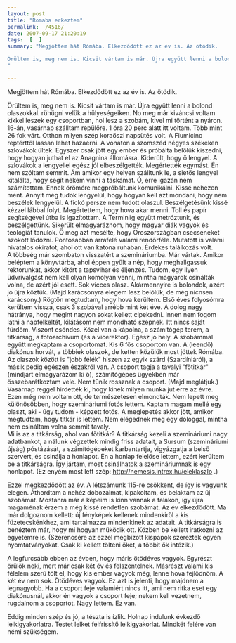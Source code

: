 ```yaml
---
layout: post
title: "Romaba erkeztem"
permalink:  /4516/ 
date: 2007-09-17 21:20:19
tags:  [  ] 
summary: "Megjöttem hát Rómába. Elkezdődött ez az év is. Az ötödik.

Örültem is, meg nem is. Kicsit vártam is már. Újra együtt lenni a bolond olaszokkal. rühügni velük a hülyeségeiken. No meg már kiváncsi voltam kikkel leszek egy csoportban, hol lesz a szobám, kivel mi történt a nyáron."

---
```

Megjöttem hát Rómába. Elkezdődött ez az év is. Az ötödik.

Örültem is, meg nem is. Kicsit vártam is már. Újra együtt lenni a bolond olaszokkal. rühügni velük a hülyeségeiken. No meg már kiváncsi voltam kikkel leszek egy csoportban, hol lesz a szobám, kivel mi történt a nyáron.  
16-án, vasárnap szálltam repülőre. 1 óra 20 perc alatt itt voltam. Több mint 26 fok várt. Otthon milyen szép koraőszi napsütés volt. A Fiumicino reptérttől lassan lehet hazaérni. A vonaton a szomszéd négyes székeken szlovákok ültek. Egyszer csak jött egy ember és próbálta belőlük kiszedni, hogy hogyan juthat el az Anagnina állomásra. Kiderült, hogy ő lengyel. A szlovákok a lengyellel egész jól elbeszélgették. Megértették egymást. Én nem szóltam semmit. Ám amikor egy helyen szálltunk le, a sietős lengyel kitalálta, hogy segít nekem vinni a táskámat. Ó, erre igazán nem számítottam. Ennek örömére megpróbáltunk komunikálni. Kissé nehezen ment. Annyit még tudok lengyelül, hogy hogyan kell azt mondani, hogy nem beszélek lengyelül. A fickó persze nem tudott olaszul. Beszélgetésünk kissé kézzel lábbal folyt. Megértettem, hogy hova akar menni. Toll és papír segítségével útba is igazítottam. A Terminiig együtt metróztunk, és beszélgettünk. Sikerült elmagyaráznom, hogy magyar diák vagyok és teológiát tanulok. Ő meg azt mesélte, hogy Oroszországban csecseneket szokott lődözni. Pontosabban arrafelé valami rendőrféle. Mutatott is valami hivatalos okiratot, ahol ott van katona ruhában. Érdekes találkozás volt.  
A többség már szombaton visszatért a szemináriumba. Már vártak. Amikor beléptem a könyvtárba, ahol éppen gyűlt a nép, hogy meghallgassuk rektorunkat, akkor kitört a tapsvihar és éljenzés. Tudom, egy ilyen üdvrivalgást nem kell olyan komolyan venni, mintha magyarok csinálták volna, de azért jól esett. Sok vicces olasz. Akármennyire is bolondok, azért jó újra köztük. (Majd karácsonyra elegem lesz belőlük, de még nicnsen karácsony.) Rögtön megtudtam, hogy hova kerültem. Első éves folyosómra kerültem vissza, csak 3 szobával arrébb mint két éve. A dolog nagy hátránya, hogy megint nagyon sokat kellett cipekedni. Innen nem fogom látni a napfelkeltét, kilátásom nem mondható szépnek. Itt nincs saját fürdőm. Viszont csöndes. Közel van a kápolna, a számítógép terem, a titkárság, a fotóarchívum (és a vicerektor). Egész jó hely. A szobámmal együtt megkaptam a csoportomat. Kis 6 fős csoportom van. A (leendő) diakónus horvát, a többiek olaszok, de ketten közülük most jöttek Rómába. Az olaszok között is "jobb félék" hiszen az egyik szárd (Szardíniáról), a másik pedig egészen északról van. A csoport tagja a tavalyi "főtitkár" (mindjárt elmagyarázom ki ő), számítógépes ügyekben már összebarátkoztam vele. Nem tűnik rossznak a csoport. (Majd meglátjuk.)  
Vasárnap reggel hirdették ki, hogy kinek milyen munka jut erre az évre. Ezen még nem voltam ott, de természetesen elmondták. Nem lepett meg különösöbben, hogy szemináriumi fotós lettem. Kaptam magam mellé egy olaszt, aki - úgy tudom - képzett fotós. A meglepetés akkor jött, amikor megtudtam, hogy titkár is lettem. Nem elégednek meg egy dologgal, mintha nem csináltam volna semmit tavaly.  
Mi is az a titkárság, ahol van főtitkár? A titkárság kezeli a szemináriumi nagy adatbankot, a nálunk végzettek mindig friss adatait, a Sursum (szemináriumi újság) póstázását, a számítógépeket karbantartja, vigyázgatja a belső szervert, és csinálja a honlapot. Én a honlap felelőse lettem, ezért kerültem be a titkárságra. Így jártam, most csinálhatok a szemináriumnak is egy honlapot. (Ez enyém most lett szép: http://nemesis.intrex.hu/eleklaszlo .)

Ezzel megkezdődött az év. A létszámunk 115-re csökkent, de így is vagyunk elegen. Áthordtam a nehéz dobozaimat, kipakoltam, és belaktam az új szobámat. Mostanra már a képeim is kinn vannak a falakon, így újra magaménak érzem a még kissé rendetlen szobámat. Az év elkezdődött. Ma már dolgoznom kellett: új fényképek kellenek mindenkiről a kis füzetecskénkhez, ami tartalmazza mindenkinek az adatait. A titkárságra is benéztem már, hogy mi hogyan működik ott. Közben be kellett iratkozni az egyetemre is. (Szerencsére az ezzel megbízott kispapok szereztek egyen nyomtatványokat. Csak ki kellett tölteni őket, a többit ők intézik.)

A legfurcsább ebben az évben, hogy máris ötödéves vagyok. Egyrészt örülök neki, mert már csak két év és felszentelnek. Másrészt valami kis félelem szerű tölt el, hogy kis ember vagyok még, lenne hova fejlődnöm. A két év nem sok. Ötödéves vagyok. Ez azt is jelenti, hogy majdnem a legnagyobb. Ha a csoport feje valamiért nincs itt, ami nem ritka eset egy diakónusnál, akkor én vagyok a csoport feje; nekem kell vezetnem, rugdalnom a csoportot. Nagy lettem. Ez van.

Eddig  minden szép és jó, a tészta is ízlik. Holnap indulunk évkezdő lelkigyakorlatra. Testet lelket felfrissítő lelkigyakorlat. Mindkét felére van némi szükségem.

